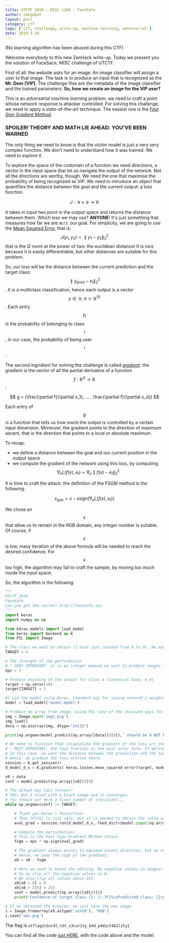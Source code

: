 ```yaml
---
title: UTCTF 2019 - MISC 1200 - FaceSafe
author: zangobot
layout: post
category: ctf
tags: [ ctf, challenge, write-up, machine learning, adversarial ]
date: 2019-3-10 
---
```

<script type="text/javascript" src="http://cdn.mathjax.org/mathjax/latest/MathJax.js?config=TeX-AMS-MML_HTMLorMML"></script>

(No learning algorithm has been abused during this CTF)

Welcome everybody to this new ZenHack write-up.
Today we present you the solution of FaceSace, MISC challenge of UTCTF.

First of all: the website asks for an image. An image classifier will assign a user to that image.
The task is to produce an input that is recognized as the **Mr. Deer [VIP]**.
The challenge files are the metadata of the image classifier and the trained parameters.
**So, how we create an image for the VIP user?**

This is an *adversarial machine learning* problem: we need to craft a point whose network response is attacker controlled.
For solving this challenge, we need to apply a state-of-the-art technique.
The easiest one is the [*Fast Sign Gradient Method*](https://arxiv.org/abs/1412.6572).

### SPOILER! THEORY AND MATH LIE AHEAD: YOU'VE BEEN WARNED

The only thing we need to know is that the victim model is just a very very complex function.
We don't need to understand how it was trained. We need to *explore* it.

To explore the space of the codomain of a function we need directions, a vector in the input space that let us navigate the output of the network. Not all the directions are worthy, though. We need the one that maximise the probability of being recognized as VIP.
We need to introduce an object that quantifies the distance between the goal and the current output: a loss function.

$$
J : \mathcal{Y} \times \mathcal{Y} \rightarrow \mathbb{R}
$$

It takes in input two point in the output space and returns the distance between them.
Which loss we may use? **ANYONE**!
It's just something that measures how far we are w.r.t. our goal. For simplicity, we are going to use the [Mean Squared Error](https://en.wikipedia.org/wiki/Mean_squared_error), that is:
$$ J(y_1, y_2) = \parallel y_1 - y_2 \parallel_2^2 $$
that is the *l2 norm* at the power of two: the euclidean distance!
It is nice because it is easily differentiable, but other distances are suitable for this problem.

So, our loss will be the distance between the current prediction and the target class: $$ \parallel y_{pred} - e_t \parallel_2^2 $$.
It is a multiclass classification, hence each output is a vector $$y \in \mathcal{Y}, \mathcal{Y} \subset \mathbb{R}^{10}$$.
Each entry $$y_i$$ is the probability of belonging to class $$i$$, in our case, the probability of being user $$i$$.

The second ingridient for solving the challenge is called [*gradient*](https://en.wikipedia.org/wiki/Gradient): the gradient is the vector of all the partial derivative of a function $$f : \mathbb{R}^d \rightarrow \mathbb{R}$$:

$$
g = (\frac{\partial f}{\partial x_1}, ... , \frac{\partial f}{\partial x_d})
$$

Each entry of $$g$$ is a function that tells us how much the output is controlled by a certain input dimension.
Moreover, the gradient points to the direction of maximum ascent, that is the direction that points to a local or absolute maximum.

To recap:
* we define a distance between the goal and our current position in the output space
* we compute the gradient of the network using this loss, by computing $$\nabla_x L(f(x),e_t) = \nabla_x \parallel f(x) -  e_t\parallel_2^2$$

It is time to craft the attack: the definition of the FSGM method is the following. 

$$x_{adv} = x - \epsilon sign(\nabla_x L(f(x),e_t))$$

We chose an $$\epsilon$$ that allow us to remain in the RGB domain, any integer number is suitable.
Of course, if $$\epsilon$$ is low, many iteration of the above formula will be needed to reach the desired confidence.
For $$\epsilon$$ too high, the algorithm may fail to craft the sample, by moving too much inside the input space.

So, the algorithm is the following:

```python
"""
UTCTF 2019
FaceSafe
Can you get the secret? http://facesafe.xyz
"""
import keras
import numpy as np

from keras.models import load_model
from keras import backend as K
from PIL import Image

# The class we want to obtain (I have just counted from 0 to 9). No magic here!
TARGET = 4

# The strength of the perturbation
# ! VERY IMPORTANT: it is an integer beause we want to produce images in RGB, not greyscale!
eps = 1

# Produce encoding of the output for class 4 (canonical base, e_4)
target = np.zeros(10)
target[TARGET] = 1

#l Lad the model using Keras, standard way for saving netwrok's weights is HDF5 format.
model = load_model('model.model')

# Produce np array from image, using PIL (one of the thousand ways for loading an image)
img = Image.open('img2.png')
img.load()
data = np.asarray(img, dtype="int32")

print(np.argmax(model.predict(np.array([data]))[0]),' should be 4 BUT NOT NOW!')

# We need te function that incapsulate the gradient of the loss wrt the input.
# ! MOST IMPORTANT: the loss function is the main actor here. It defines what we want to search.
# In this case, we want the distance between the prediciton and the target label 4.
# Hence, we produce the loss written there.
session = K.get_session()
d_model_d_x = K.gradients( keras.losses.mean_squared_error(target, model.output), model.input)

x0 = data
conf = model.predict(np.array([x0]))[0]

# The attack may last forever? 
# YES! But I tried with a black image and it converges. 
# You should put here a fixed number of iterations...
while np.argmax(conf) != TARGET:

	# Thank you Keras + Tensorflow! 
	# That [0][0] is just ugly, but it is needed to obtain the value as an array.
	eval_grad = session.run(d_model_d_x, feed_dict={model.input:np.array([x0])} )[0][0]

	# Compute the perturbation! 
	# This is the Fast Sign Gradient Method attack.
	fsgm = eps * np.sign(eval_grad)

	# The gradient always points to maximum ascent direction, but we need to minimize.
	# Hence, we swap the sign of the gradient.
	x0 = x0 - fsgm

	# Here we need to bound the editing. No negative values in images! 
	# So we clip all the negative values to 0.
	# We also clip all values above 255.
	x0[x0 < 0] = 0
	x0[x0 > 255] = 255
	conf = model.predict(np.array([x0]))[0]
	print("Confdence of target class {}: {:.3f}%\nPredicted class: {}\nConfidence of predicted class: {:.3f}%\n----".format(TARGET, conf[TARGET]*100, np.argmax(conf), conf[np.argmax(conf)]*100))

# If we obtained the evasion, we just save the new image
i = Image.fromarray(x0.astype('uint8'), 'RGB')
i.save('adv.png')

```
The flag is `utflag{n3ur4l_n3t_s3cur1ty_b4d_p4d1ct4b1l1ty}`

You can find all the code [just HERE](../facesafe_writeup_files.zip), with the code above and the model.